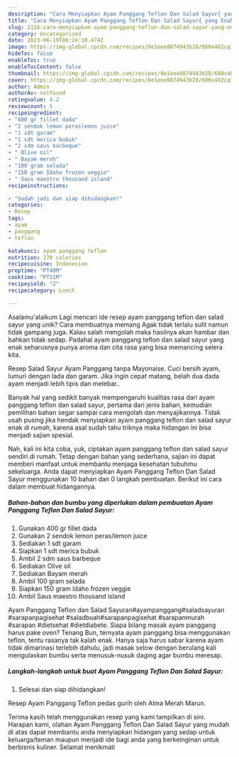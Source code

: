 ```yaml
---
description: "Cara Menyiapkan Ayam Panggang Teflon Dan Salad Sayur{ yang Enak Banget"
title: "Cara Menyiapkan Ayam Panggang Teflon Dan Salad Sayur{ yang Enak Banget"
slug: 2116-cara-menyiapkan-ayam-panggang-teflon-dan-salad-sayur-yang-enak-banget
category: Uncategorized
date: 2023-06-19T08:24:10.474Z
image: https://img-global.cpcdn.com/recipes/0e1eee0874943b28/680x482cq70/ayam-panggang-teflon-dan-salad-sayur-foto-resep-utama.jpg
hideToc: false
enableToc: true
enableTocContent: false
thumbnail: https://img-global.cpcdn.com/recipes/0e1eee0874943b28/680x482cq70/ayam-panggang-teflon-dan-salad-sayur-foto-resep-utama.jpg
cover: https://img-global.cpcdn.com/recipes/0e1eee0874943b28/680x482cq70/ayam-panggang-teflon-dan-salad-sayur-foto-resep-utama.jpg
author: Admin
authorAv: notfound
ratingvalue: 4.2
reviewcount: 5
recipeingredient:
- "400 gr fillet dada"
- "2 sendok lemon peraslemon juice"
- "1 sdt garam"
- "1 sdt merica bubuk"
- "2 sdm saus barbeque"
- " Olive oil"
- " Bayam merah"
- "100 gram selada"
- "150 gram Idaho frozen veggie"
- " Saus maestro thousand island"
recipeinstructions:

- "Sudah jadi dan siap dihidangkan!"
categories:
- Resep
tags:
- ayam
- panggang
- teflon

katakunci: ayam panggang teflon 
nutrition: 270 calories
recipecuisine: Indonesian
preptime: "PT40M"
cooktime: "PT51M"
recipeyield: "2"
recipecategory: Lunch

---
```



Asalamu'alaikum Lagi mencari ide resep ayam panggang teflon dan salad sayur yang unik? Cara membuatnya memang Agak tidak terlalu sulit namun tidak gampang juga. Kalau salah mengolah maka hasilnya akan hambar dan bahkan tidak sedap. Padahal ayam panggang teflon dan salad sayur yang enak seharusnya punya aroma dan cita rasa yang bisa memancing selera kita.


Resep Salad Sayur Ayam Panggang tanpa Mayonaise. Cuci bersih ayam, lumuri dengan lada dan garam. Jika ingin cepat matang, belah dua dada ayam menjadi lebih tipis dan melebar..

Banyak hal yang sedikit banyak mempengaruhi kualitas rasa dari ayam panggang teflon dan salad sayur, pertama dari jenis bahan, kemudian pemilihan bahan segar sampai cara mengolah dan menyajikannya. Tidak usah pusing jika hendak menyiapkan ayam panggang teflon dan salad sayur enak di rumah, karena asal sudah tahu triknya maka hidangan ini bisa menjadi sajian spesial.


Nah, kali ini kita coba, yuk, ciptakan ayam panggang teflon dan salad sayur sendiri di rumah. Tetap dengan bahan yang sederhana, sajian ini dapat memberi manfaat untuk membantu menjaga kesehatan tubuhmu sekeluarga. Anda dapat menyiapkan Ayam Panggang Teflon Dan Salad Sayur menggunakan 10 bahan dan 0 langkah pembuatan. Berikut ini cara dalam membuat hidangannya.

<!--inarticleads1-->

##### Bahan-bahan dan bumbu yang diperlukan dalam pembuatan Ayam Panggang Teflon Dan Salad Sayur:

1. Gunakan 400 gr fillet dada
1. Gunakan 2 sendok lemon peras/lemon juice
1. Sediakan 1 sdt garam
1. Siapkan 1 sdt merica bubuk
1. Ambil 2 sdm saus barbeque
1. Sediakan  Olive oil
1. Sediakan  Bayam merah
1. Ambil 100 gram selada
1. Siapkan 150 gram Idaho frozen veggie
1. Ambil  Saus maestro thousand island


Ayam Panggang Teflon dan Salad Sayuran#ayampanggang#saladsayuran #sarapanpagisehat #saladbuah#sarapanpagisehat #sarapanmurah #sarapan #dietsehat #dietdiabete. Siapa bilang masak ayam panggang harus pake oven? Tenang Bun, ternyata ayam panggang bisa menggunakan teflon, tentu rasanya tak kalah enak. Hanya saja harus sabar karena ayam tidak dimarinasi terlebih dahulu, jadi masak selow dengan berulang kali mengulaskan bumbu serta menusuk-nusuk daging agar bumbu meresap. 

<!--inarticleads2-->

##### Langkah-langkah untuk buat Ayam Panggang Teflon Dan Salad Sayur:


1. Selesai dan siap dihidangkan!

Resep Ayam Panggang Teflon pedas gurih oleh Alma Merah Marun. 

Terima kasih telah menggunakan resep yang kami tampilkan di sini. Harapan kami, olahan Ayam Panggang Teflon Dan Salad Sayur yang mudah di atas dapat membantu anda menyiapkan hidangan yang sedap untuk keluarga/teman maupun menjadi ide bagi anda yang berkeinginan untuk berbisnis kuliner. Selamat menikmati
